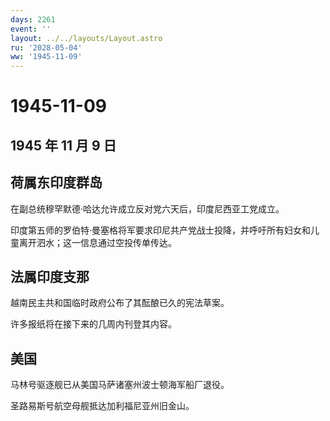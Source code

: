 ```yaml
---
days: 2261
event: ''
layout: ../../layouts/Layout.astro
ru: '2028-05-04'
ww: '1945-11-09'
---
```


# 1945-11-09

## 1945 年 11 月 9 日

## 荷属东印度群岛

在副总统穆罕默德·哈达允许成立反对党六天后，印度尼西亚工党成立。

印度第五师的罗伯特·曼塞格将军要求印尼共产党战士投降，并呼吁所有妇女和儿童离开泗水；这一信息通过空投传单传达。

## 法属印度支那

越南民主共和国临时政府公布了其酝酿已久的宪法草案。

许多报纸将在接下来的几周内刊登其内容。

## 美国

马林号驱逐舰已从美国马萨诸塞州波士顿海军船厂退役。

圣路易斯号航空母舰抵达加利福尼亚州旧金山。